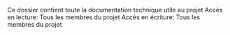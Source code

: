 Ce dossier contient toute la documentation technique utile au projet
Accès en lecture: Tous les membres du projet
Accès en écriture: Tous les membres du projet

